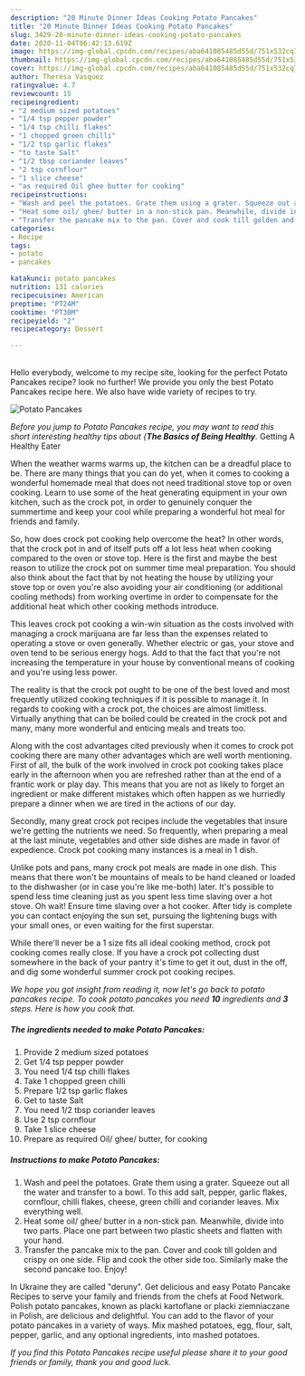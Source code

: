 ```yaml
---
description: "20 Minute Dinner Ideas Cooking Potato Pancakes"
title: "20 Minute Dinner Ideas Cooking Potato Pancakes"
slug: 3429-20-minute-dinner-ideas-cooking-potato-pancakes
date: 2020-11-04T06:42:13.619Z
image: https://img-global.cpcdn.com/recipes/aba641085485d55d/751x532cq70/potato-pancakes-recipe-main-photo.jpg
thumbnail: https://img-global.cpcdn.com/recipes/aba641085485d55d/751x532cq70/potato-pancakes-recipe-main-photo.jpg
cover: https://img-global.cpcdn.com/recipes/aba641085485d55d/751x532cq70/potato-pancakes-recipe-main-photo.jpg
author: Theresa Vasquez
ratingvalue: 4.7
reviewcount: 15
recipeingredient:
- "2 medium sized potatoes"
- "1/4 tsp pepper powder"
- "1/4 tsp chilli flakes"
- "1 chopped green chilli"
- "1/2 tsp garlic flakes"
- "to taste Salt"
- "1/2 tbsp coriander leaves"
- "2 tsp cornflour"
- "1 slice cheese"
- "as required Oil ghee butter for cooking"
recipeinstructions:
- "Wash and peel the potatoes. Grate them using a grater. Squeeze out all the water and transfer to a bowl. To this add salt, pepper, garlic flakes, cornflour, chilli flakes, cheese, green chilli and coriander leaves. Mix everything well."
- "Heat some oil/ ghee/ butter in a non-stick pan. Meanwhile, divide into two parts. Place one part between two plastic sheets and flatten with your hand."
- "Transfer the pancake mix to the pan. Cover and cook till golden and crispy on one side. Flip and cook the other side too. Similarly make the second pancake too. Enjoy!"
categories:
- Recipe
tags:
- potato
- pancakes

katakunci: potato pancakes 
nutrition: 131 calories
recipecuisine: American
preptime: "PT24M"
cooktime: "PT30M"
recipeyield: "2"
recipecategory: Dessert

---
```

<br>
Hello everybody, welcome to my recipe site, looking for the perfect Potato Pancakes recipe? look no further! We provide you only the best Potato Pancakes recipe here. We also have wide variety of recipes to try.
<br>


![Potato Pancakes](https://img-global.cpcdn.com/recipes/aba641085485d55d/751x532cq70/potato-pancakes-recipe-main-photo.jpg)

<i>Before you jump to Potato Pancakes recipe, you may want to read this short interesting healthy tips about {<strong>The Basics of Being Healthy</strong>.</i>
Getting A Healthy Eater


When the weather warms warms up, the kitchen can be a dreadful place to be. There are many things that you can do yet, when it comes to cooking a wonderful homemade meal that does not need traditional stove top or oven cooking. Learn to use some of the heat generating equipment in your own kitchen, such as the crock pot, in order to genuinely conquer the summertime and keep your cool while preparing a wonderful hot meal for friends and family.

So, how does crock pot cooking help overcome the heat? In other words, that the crock pot in and of itself puts off a lot less heat when cooking compared to the oven or stove top. Here is the first and maybe the best reason to utilize the crock pot on summer time meal preparation. You should also think about the fact that by not heating the house by utilizing your stove top or oven you're also avoiding your air conditioning (or additional cooling methods) from working overtime in order to compensate for the additional heat which other cooking methods introduce.

This leaves crock pot cooking a win-win situation as the costs involved with managing a crock marijuana are far less than the expenses related to operating a stove or oven generally. Whether electric or gas, your stove and oven tend to be serious energy hogs. Add to that the fact that you're not increasing the temperature in your house by conventional means of cooking and you're using less power.

 The reality is that the crock pot ought to be one of the best loved and most frequently utilized cooking techniques if it is possible to manage it. In regards to cooking with a crock pot, the choices are almost limitless.  Virtually anything that can be boiled could be created in the crock pot and many, many more wonderful and enticing meals and treats too.



Along with the cost advantages cited previously when it comes to crock pot cooking there are many other advantages which are well worth mentioning. First of all, the bulk of the work involved in crock pot cooking takes place early in the afternoon when you are refreshed rather than at the end of a frantic work or play day. This means that you are not as likely to forget an ingredient or make different mistakes which often happen as we hurriedly prepare a dinner when we are tired in the actions of our day.

Secondly, many great crock pot recipes include the vegetables that insure we're getting the nutrients we need. So frequently, when preparing a meal at the last minute, vegetables and other side dishes are made in favor of expedience. Crock pot cooking many instances is a meal in 1 dish.

 Unlike pots and pans, many crock pot meals are made in one dish. This means that there won't be mountains of meals to be hand cleaned or loaded to the dishwasher (or in case you're like me-both) later. It's possible to spend less time cleaning just as you spent less time slaving over a hot stove. Oh wait! Ensure time slaving over a hot cooker. After tidy is complete you can contact enjoying the sun set, pursuing the lightening bugs with your small ones, or even waiting for the first superstar.

While there'll never be a 1 size fits all ideal cooking method, crock pot cooking comes really close. If you have a crock pot collecting dust somewhere in the back of your pantry it's time to get it out, dust in the off, and dig some wonderful summer crock pot cooking recipes.


<i>We hope you got insight from reading it, now let's go back to potato pancakes recipe. To cook potato pancakes you need <strong>10</strong> ingredients and <strong>3</strong> steps. Here is how you cook that.
</i>

##### The ingredients needed to make Potato Pancakes:

1. Provide 2 medium sized potatoes
1. Get 1/4 tsp pepper powder
1. You need 1/4 tsp chilli flakes
1. Take 1 chopped green chilli
1. Prepare 1/2 tsp garlic flakes
1. Get to taste Salt
1. You need 1/2 tbsp coriander leaves
1. Use 2 tsp cornflour
1. Take 1 slice cheese
1. Prepare as required Oil/ ghee/ butter, for cooking


##### Instructions to make Potato Pancakes:

1. Wash and peel the potatoes. Grate them using a grater. Squeeze out all the water and transfer to a bowl. To this add salt, pepper, garlic flakes, cornflour, chilli flakes, cheese, green chilli and coriander leaves. Mix everything well.
1. Heat some oil/ ghee/ butter in a non-stick pan. Meanwhile, divide into two parts. Place one part between two plastic sheets and flatten with your hand.
1. Transfer the pancake mix to the pan. Cover and cook till golden and crispy on one side. Flip and cook the other side too. Similarly make the second pancake too. Enjoy!


In Ukraine they are called &#34;deruny&#34;. Get delicious and easy Potato Pancake Recipes to serve your family and friends from the chefs at Food Network. Polish potato pancakes, known as placki kartoflane or placki ziemniaczane in Polish, are delicious and delightful. You can add to the flavor of your potato pancakes in a variety of ways. Mix mashed potatoes, egg, flour, salt, pepper, garlic, and any optional ingredients, into mashed potatoes. 

<i>If you find this Potato Pancakes recipe useful please share it to your good friends or family, thank you and good luck.</i>
